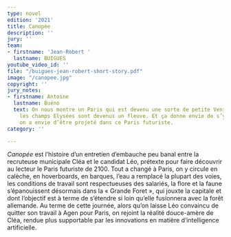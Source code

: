 ```yaml
---
type: novel
edition: '2021'
title: Canopée
description: ''
jury: ''
team:
- firstname: 'Jean-Robert '
  lastname: BUIGUES
youtube_video_id: ''
file: "/buigues-jean-robert-short-story.pdf"
image: "/canopee.jpg"
copyright: ''
jury_notes:
- firstname: Antoine
  lastname: Buéno
  text: On nous montre un Paris qui est devenu une sorte de petite Venise, dans lequel
    les champs Elysées sont devenus un fleuve. Et ça donne envie de s’y promener,
    on a envie d’être projeté dans ce Paris futuriste.
category: ''

---
```

_Canopée_ est l’histoire d’un entretien d’embauche peu banal entre la recruteuse municipale Cléa et le candidat Léo, prétexte pour faire découvrir au lecteur le Paris futuriste de 2100. Tout a changé à Paris, on y circule en calèche, en hoverboards, en barques, l’eau a remplacé <!--more-->la plupart des voies, les conditions de travail sont respectueuses des salariés, la flore et la faune s’épanouissent désormais dans la « Grande Foret », qui jouxte la capitale et dont l’objectif est à terme de s’étendre si loin qu’elle fusionnera avec la forêt allemande. Au terme de cette journée, alors qu’on laisse Léo convaincu de quitter son travail à Agen pour Paris, on rejoint la réalité douce-amère de Cléa, rendue plus supportable par les innovations en matière d’intelligence artificielle.